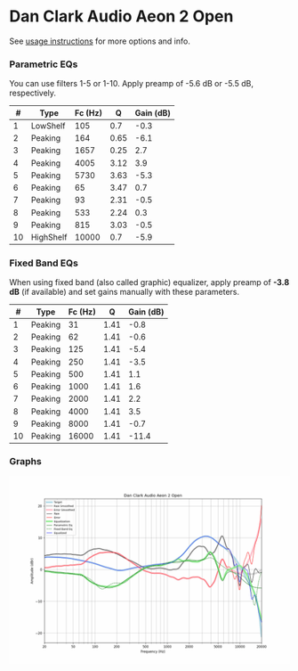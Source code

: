 # Dan Clark Audio Aeon 2 Open
See [usage instructions](https://github.com/jaakkopasanen/AutoEq#usage) for more options and info.

### Parametric EQs
You can use filters 1-5 or 1-10. Apply preamp of -5.6 dB or -5.5 dB, respectively.

|   # | Type      |   Fc (Hz) |    Q |   Gain (dB) |
|-----|-----------|-----------|------|-------------|
|   1 | LowShelf  |       105 | 0.7  |        -0.3 |
|   2 | Peaking   |       164 | 0.65 |        -6.1 |
|   3 | Peaking   |      1657 | 0.25 |         2.7 |
|   4 | Peaking   |      4005 | 3.12 |         3.9 |
|   5 | Peaking   |      5730 | 3.63 |        -5.3 |
|   6 | Peaking   |        65 | 3.47 |         0.7 |
|   7 | Peaking   |        93 | 2.31 |        -0.5 |
|   8 | Peaking   |       533 | 2.24 |         0.3 |
|   9 | Peaking   |       815 | 3.03 |        -0.5 |
|  10 | HighShelf |     10000 | 0.7  |        -5.9 |

### Fixed Band EQs
When using fixed band (also called graphic) equalizer, apply preamp of **-3.8 dB** (if available) and set gains manually with these parameters.

|   # | Type    |   Fc (Hz) |    Q |   Gain (dB) |
|-----|---------|-----------|------|-------------|
|   1 | Peaking |        31 | 1.41 |        -0.8 |
|   2 | Peaking |        62 | 1.41 |        -0.6 |
|   3 | Peaking |       125 | 1.41 |        -5.4 |
|   4 | Peaking |       250 | 1.41 |        -3.5 |
|   5 | Peaking |       500 | 1.41 |         1.1 |
|   6 | Peaking |      1000 | 1.41 |         1.6 |
|   7 | Peaking |      2000 | 1.41 |         2.2 |
|   8 | Peaking |      4000 | 1.41 |         3.5 |
|   9 | Peaking |      8000 | 1.41 |        -0.7 |
|  10 | Peaking |     16000 | 1.41 |       -11.4 |

### Graphs
![](./Dan%20Clark%20Audio%20Aeon%202%20Open.png)
